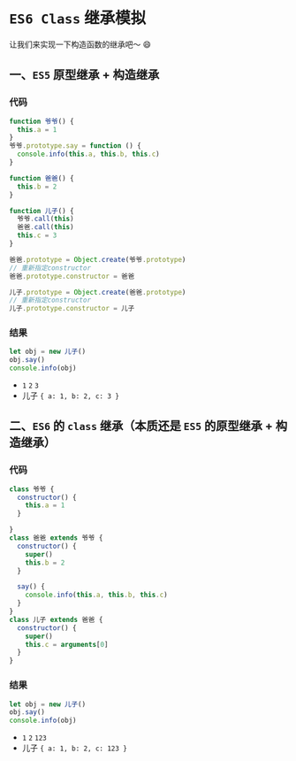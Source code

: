# `ES6 Class` 继承模拟

让我们来实现一下构造函数的继承吧～ 😄

## 一、`ES5` 原型继承 + 构造继承

### 代码

```JavaScript
function 爷爷() {
  this.a = 1
}
爷爷.prototype.say = function () {
  console.info(this.a, this.b, this.c)
}

function 爸爸() {
  this.b = 2
}

function 儿子() {
  爷爷.call(this)
  爸爸.call(this)
  this.c = 3
}

爸爸.prototype = Object.create(爷爷.prototype)
// 重新指定constructor
爸爸.prototype.constructor = 爸爸

儿子.prototype = Object.create(爸爸.prototype)
// 重新指定constructor
儿子.prototype.constructor = 儿子

```

### 结果

```JavaScript
let obj = new 儿子()
obj.say()
console.info(obj)
```

- `1` `2` `3`
- 儿子 `{ a: 1, b: 2, c: 3 }`

## 二、`ES6` 的 `class` 继承（本质还是 `ES5` 的原型继承 + 构造继承）

### 代码

```JavaScript
class 爷爷 {
  constructor() {
    this.a = 1
  }

}
class 爸爸 extends 爷爷 {
  constructor() {
    super()
    this.b = 2
  }

  say() {
    console.info(this.a, this.b, this.c)
  }
}
class 儿子 extends 爸爸 {
  constructor() {
    super()
    this.c = arguments[0]
  }
}
```

### 结果

```JavaScript
let obj = new 儿子()
obj.say()
console.info(obj)
```

- `1` `2` `123`
- 儿子 `{ a: 1, b: 2, c: 123 }`
